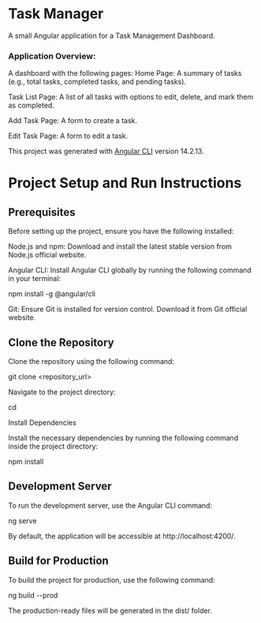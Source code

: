 # Task Manager

A small Angular application for a Task Management Dashboard.

### Application Overview:

  A dashboard with the following pages:
   Home Page: A summary of tasks (e.g., total tasks, completed tasks, and
  pending tasks).

   Task List Page: A list of all tasks with options to edit, delete, and mark
  them as completed.

   Add Task Page: A form to create a task.

   Edit Task Page: A form to edit a task.

This project was generated with [Angular CLI](https://github.com/angular/angular-cli) version 14.2.13.

# Project Setup and Run Instructions

## Prerequisites

Before setting up the project, ensure you have the following installed:

Node.js and npm: Download and install the latest stable version from Node.js official website.

Angular CLI: Install Angular CLI globally by running the following command in your terminal:

npm install -g @angular/cli

Git: Ensure Git is installed for version control. Download it from Git official website.

## Clone the Repository

Clone the repository using the following command:

git clone <repository_url>

Navigate to the project directory:

cd <project-directory>

Install Dependencies

Install the necessary dependencies by running the following command inside the project directory:

npm install

## Development Server

To run the development server, use the Angular CLI command:

ng serve

By default, the application will be accessible at http://localhost:4200/.

## Build for Production

To build the project for production, use the following command:

ng build --prod

The production-ready files will be generated in the dist/ folder.
